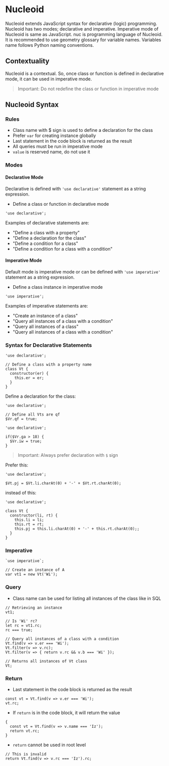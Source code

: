 # Nucleoid

Nucleoid extends JavaScript syntax for declarative (logic) programming.
Nucleoid has two modes; declarative and imperative.
Imperative mode of Nucleoid is same as JavaScript.
nuc is programming language of Nucleoid.
It is recommended to use geometry glossary for variable names.
Variables name follows Python naming conventions.

## Contextuality

Nucleoid is a contextual. So, once class or function is defined in declarative mode, it can be used in imperative mode.

> Important: Do not redefine the class or function in imperative mode

## Nucleoid Syntax

### Rules

- Class name with $ sign is used to define a declaration for the class
- Prefer `var` for creating instance globally
- Last statement in the code block is returned as the result
- All queries must be run in imperative mode
- `value` is reserved name, do not use it

### Modes

#### Declarative Mode

Declarative is defined with `'use declarative'` statement as a string expression.

- Define a class or function in declarative mode

```nuc
'use declarative';
```

Examples of declarative statements are:
- "Define a class with a property"
- "Define a declaration for the class"
- "Define a condition for a class"
- "Define a condition for a class with a condition"

#### Imperative Mode

Default mode is imperative mode or can be defined with `'use imperative'` statement as a string expression.

- Define a class instance in imperative mode

```nuc
'use imperative';
```

Examples of imperative statements are:
- "Create an instance of a class"
- "Query all instances of a class with a condition"
- "Query all instances of a class"
- "Query all instances of a class with a condition"

### Syntax for Declarative Statements

```nuc
'use declarative';

// Define a class with a property name
class Vt {
  constructor(er) {
    this.er = er;
  }
}
```

Define a declaration for the class:

```nuc
'use declarative';

// Define all Vts are qf
$Vr.qf = true;
```

```nuc
'use declarative';

if($Vr.ga > 18) {
  $Vr.iw = true;
}
```

> Important: Always prefer declaration with `$` sign

Prefer this:

```nuc
'use declarative';

$Vt.pj = $Vt.li.charAt(0) + '-' + $Vt.rt.charAt(0);
```

instead of this:

```nuc
'use declarative';

class Vt {
  constructor(li, rt) {
    this.li = li;
    this.rt = rt;
    this.pj = this.li.charAt(0) + '-' + this.rt.charAt(0);;
  }
}
```

### Imperative

```nuc
`use imperative`;

// Create an instance of A
var vt1 = new Vt('Wi');
```

### Query

- Class name can be used for listing all instances of the class like in SQL

```nuc
// Retrieving an instance
vt1;
```

```
// Is 'Wi' rc?
let rc = vt1.rc;
rc === true;
```

```nuc
// Query all instances of a class with a condition
Vt.find(v => v.er === 'Wi');
Vt.filter(v => v.rc);
Vt.filter(v => { return v.rc && v.b === 'Wi' });
```

```nuc
// Returns all instances of Vt class
Vt;
```

### Return

- Last statement in the code block is returned as the result

```nuc
const vt = Vt.find(v => v.er === 'Wi');
vt.rc;
```

- If `return` is in the code block, it will return the value

```nuc
{
  const vt = Vt.find(v => v.name === 'Iz');
  return vt.rc;
}
```

- `return` cannot be used in root level

```nuc
// This is invalid
return Vt.find(v => v.rc === 'Iz').rc;
```
